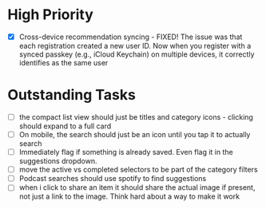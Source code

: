 # High Priority
- [x] Cross-device recommendation syncing - FIXED! The issue was that each registration created a new user ID. Now when you register with a synced passkey (e.g., iCloud Keychain) on multiple devices, it correctly identifies as the same user

# Outstanding Tasks
- [ ] the compact list view should just be titles and category icons - clicking should expand to a full card
- [ ] On mobile, the search should just be an icon until you tap it to actually search
- [ ] Immediately flag if something is already saved. Even flag it in the suggestions dropdown.
- [ ] move the active vs completed selectors to be part of the category filters
- [ ] Podcast searches should use spotify to find suggestions
- [ ] when i click to share an item it should share the actual image if present, not just a link to the image. Think hard about a way to make it work
